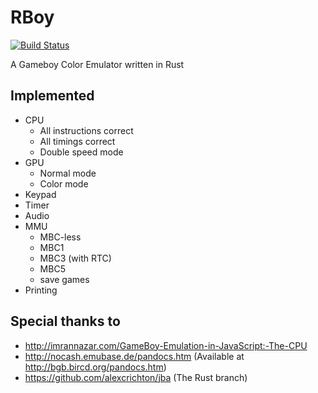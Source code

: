 RBoy
====

[![Build Status](https://travis-ci.org/mvdnes/rboy.png?branch=master)](https://travis-ci.org/mvdnes/rboy)

A Gameboy Color Emulator written in Rust


Implemented
-----------

* CPU
  - All instructions correct
  - All timings correct
  - Double speed mode
* GPU
  - Normal mode
  - Color mode
* Keypad
* Timer
* Audio
* MMU
  - MBC-less
  - MBC1
  - MBC3 (with RTC)
  - MBC5
  - save games
* Printing

Special thanks to
-----------------

* http://imrannazar.com/GameBoy-Emulation-in-JavaScript:-The-CPU
* http://nocash.emubase.de/pandocs.htm (Available at http://bgb.bircd.org/pandocs.htm)
* https://github.com/alexcrichton/jba (The Rust branch)
